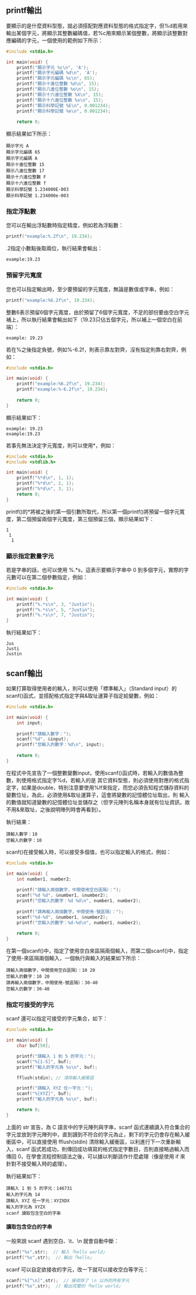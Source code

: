 ## printf輸出
要顯示的是什麼資料型態，就必須搭配對應資料型態的格式指定字，但%d若用來輸出某個字元，將顯示其整數編碼值，若%c用來顯示某個整數，將顯示該整數對應編碼的字元，一個使用的範例如下所示：
```c
#include <stdio.h>

int main(void) {
    printf("顯示字元 %c\n", 'A');
    printf("顯示字元編碼 %d\n", 'A');
    printf("顯示字元編碼 %c\n", 65);    
    printf("顯示十進位整數 %d\n", 15);
    printf("顯示八進位整數 %o\n", 15);
    printf("顯示十六進位整數 %X\n", 15);
    printf("顯示十六進位整數 %x\n", 15);    
    printf("顯示科學記號 %E\n", 0.001234);    
    printf("顯示科學記號 %e\n", 0.001234);    
   
    return 0;
```
顯示結果如下所示：
```
顯示字元 A
顯示字元編碼 65
顯示字元編碼 A
顯示十進位整數 15
顯示八進位整數 17
顯示十六進位整數 F
顯示十六進位整數 f
顯示科學記號 1.234000E-003
顯示科學記號 1.234000e-003
```
### 指定浮點數
您可以在輸出浮點數時指定精度，例如若為浮點數：
```c
printf("example:%.2f\n", 19.234);
```
.2指定小數點後取兩位，執行結果會輸出：
```
example:19.23
```
### 預留字元寬度
您也可以指定輸出時，至少要預留的字元寬度，無論是數值或字串，例如：
```c
printf("example:%6.2f\n", 19.234);
```
整數6表示預留6個字元寬度，由於預留了6個字元寬度，不足的部份要由空白字元補上，所以執行結果會輸出如下（19.23只佔五個字元，所以補上一個空白在前端）：
```
example: 19.23
```
若在%之後指定負號，例如%-6.2f，則表示靠左對齊，沒有指定則靠右對齊，例如：
```c
#include <stdio.h>

int main(void) {
    printf("example:%6.2f\n", 19.234);
    printf("example:%-6.2f\n", 19.234);
    
    return 0;
}
```
顯示結果如下：
```
example: 19.23
example:19.23
```
若事先無法決定字元寬度，則可以使用*，例如：
```c
#include <stdio.h>
#include <stdlib.h>

int main(void) {
    printf("%*d\n", 1, 1);
    printf("%*d\n", 2, 1);
    printf("%*d\n", 3, 1);
    return 0;
}
```
printf()的*將被之後的第一個引數所取代，所以第一個printf()將預留一個字元寬度，第二個預留兩個字元寬度，第三個預留三個，顯示結果如下：
```
1
 1
  1
 ```
 ### 顯示指定數量字元
若是字串的話，也可以使用 %.*s，這表示要顯示字串中 0 到多個字元，實際的字元數可以在第二個參數指定，例如：
```c
#include <stdio.h>

int main(void) {
    printf("%.*s\n", 3, "Justin");
    printf("%.*s\n", 5, "Justin");
    printf("%.*s\n", 7, "Justin");
}
```
執行結果如下：
```
Jus
Justi
Justin
```
## scanf輸出
如果打算取得使用者的輸入，則可以使用「標準輸入」（Standard input）的scanf()函式，並搭配格式指定字與&取址運算子指定給變數，例如： 
```c
#include <stdio.h>

int main(void) {
    int input;
    
    printf("請輸入數字：");
    scanf("%d", &input);
    printf("您輸入的數字：%d\n", input);
    
    return 0;
}
```
在程式中先宣告了一個整數變數input，使用scanf()函式時，若輸入的數值為整數，則使用格式指定字%d，若輸入的是 其它資料型態，則必須使用對應的格式指定字，如果是double，特別注意要使用%lf來指定，而您必須告知程式儲存資料的變數位址，為此，必須使用&取址運算子，這會將變數的記憶體位址取出，則 輸入的數值就知道變數的記憶體位址並儲存之（但字元陣列名稱本身就有位址資訊，故不用&來取址，之後說明陣列時會再看到）。

執行結果：
```
請輸入數字：10
您輸入的數字：10
```
scanf()在接受輸入時，可以接受多個值，也可以指定輸入的格式，例如：
```c
#include <stdio.h>

int main(void) {
    int number1, number2;
    
    printf("請輸入兩個數字，中間使用空白區隔）：");
    scanf("%d %d", &number1, &number2);
    printf("您輸入的數字：%d %d\n", number1, number2);
    
    printf("請再輸入兩個數字，中間使用-號區隔）：");
    scanf("%d-%d", &number1, &number2);
    printf("您輸入的數字：%d-%d\n", number1, number2);
    
    return 0;
}
```
在第一個scanf()中，指定了使用空白來區隔兩個輸入，而第二個scanf()中，指定了使用-來區隔兩個輸入，一個執行與輸入的結果如下所示：
```
請輸入兩個數字，中間使用空白區隔）：10 20
您輸入的數字：10 20
請再輸入兩個數字，中間使用-號區隔）：30-40
您輸入的數字：30-40
```
### 指定可接受的字元

scanf 還可以指定可接受的字元集合，如下：
```c
#include <stdio.h>

int main(void) {
    char buf[50];

    printf("請輸入 1 到 5 的字元：");
    scanf("%[1-5]", buf);
    printf("輸入的字元為 %s\n", buf);

    fflush(stdin); // 清除輸入緩衝區

    printf("請輸入 XYZ 任一字元：");
    scanf("%[XYZ]", buf);
    printf("輸入的字元為 %s\n", buf);

    return 0;
}
```
上面的 str 宣告，為 C 語言中的字元陣列與字串，scanf 函式連續讀入符合集合的字元並放到字元陣列中，直到讀到不符合的字元為止，剩下的字元仍會存在輸入緩衝區中，可以直接使用 fflush(stdin) 清除輸入緩衝區，以利進行下一次重新輸入，scanf 函式若成功，則傳回成功填寫的格式指定字數目，否則直接略過輸入而傳回 0，在學會流程控制語法之後，可以據以判斷該作什麼處理（像是使用 if 來針對不接受輸入時的處理）。

執行結果如下：
```
請輸入 1 到 5 的字元：146731
輸入的字元為 14
請輸入 XYZ 任一字元：XYZXDX
輸入的字元為 XYZX
scanf 讀取包含空白的字串
```
#### 讀取包含空白的字串
一般來說 scanf 遇到空白、\t、\n 就會自動中斷：
```c
scanf("%s",str);  // 輸入「hello world」
printf("%s",str);  // 輸出「hello」
```
scanf 可以自定欲接收的字元，改一下就可以接收空白等字元：
```c
scanf("%[^\n]",str);  // 接收除了 \n 以外的所有字元
printf("%s",str);  // 輸出完整的「hello world」
```
